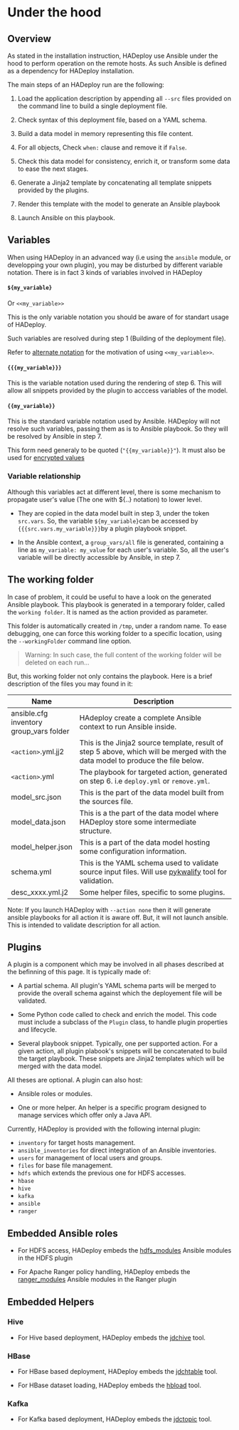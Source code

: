 # Under the hood

## Overview

As stated in the installation instruction, HADeploy use Ansible under the hood to perform operation on the remote hosts. As such Ansible is defined as a dependency for HADeploy installation.

The main steps of an HADeploy run are the following:

1. Load the application description by appending all `--src` files provided on the command line to build a single deployment file.

1. Check syntax of this deployment file, based on a YAML schema.

1. Build a data model in memory representing this file content.

1. For all objects, Check `when:` clause and remove it if `False`.

1. Check this data model for consistency, enrich it, or transform some data to ease the next stages.

1. Generate a Jinja2 template by concatenating all template snippets provided by the plugins.

1. Render this template with the model to generate an Ansible playbook

1. Launch Ansible on this playbook.

## Variables

When using HADeploy in an advanced way (i.e using the `ansible` module, or developping your own plugin), you may be disturbed by different variable notation. 
There is in fact 3 kinds of variables involved in HADeploy

#### `${my_variable}` 

Or `<<my_variable>>`

This is the only variable notation you should be aware of for standart usage of HADeploy.

Such variables are resolved during step 1 (Building of the deployment file).

Refer to [alternate notation](../plugins_reference/core/vars/#alternate-notation) for the motivation of using `<<my_variable>>`.

#### `{{{my_variable}}}`

This is the variable notation used during the rendering of step 6. This will allow all snippets provided by the plugin to acccess variables of the model.

#### `{{my_variable}}`

This is the standard variable notation used by Ansible. HADeploy will not resolve such variables, passing them as is to Ansible playbook. So they will be resolved by Ansible in step 7.

This form need generaly to be quoted (`"{{my_variable}}"`). It must also be used for [encrypted values](../plugins_reference/core/encrypted_vars)

### Variable relationship

Although this variables act at different level, there is some mechanism to propagate user's value (The one with ${..} notation) to lower level.

- They are copied in the data model built in step 3, under the token `src.vars`. So, the variable `${my_variable}`can be accessed by `{{{src.vars.my_variable}}}`by a plugin playbook snippet.

- In the Ansible context, a `group_vars/all` file is generated, containing a line as `my_variable: my_value` for each user's variable. So, all the user's variable will be directly accessible by Ansible, in step 7.

## The working folder

In case of problem, it could be useful to have a look on the generated Ansible playbook.
This playbook is generated in a temporary folder, called the `working folder`. It is named as the action provided as parameter.

This folder is automatically created in `/tmp`, under a random name. 
To ease debugging, one can force this working folder to a specific location, using the `--workingFolder` command line option.

> Warning: In such case, the full content of the working folder will be deleted on each run...

But, this working folder not only contains the playbook. Here is a brief description of the files you may found in it:

Name|Description
---|---
ansible.cfg<br>inventory<br>group_vars folder|HAdeploy create a complete Ansible context to run Ansible inside.
`<action>`.yml.jj2|This is the Jinja2 source template, result of step 5 above, which will be merged with the data model to produce the file below.
`<action>`.yml|The playbook for targeted action, generated on step 6. i.e `deploy.yml` or `remove.yml`.
model_src.json|This is the part of the data model built from the sources file.
model_data.json|This is a the part of the data model where HADeploy store some intermediate structure.
model_helper.json|This is a part of the data model hosting some configuration information.
schema.yml|This is the YAML schema used to validate source input files. Will use [pykwalify](https://github.com/Grokzen/pykwalify) tool for validation.
desc_xxxx.yml.j2|Some helper files, specific to some plugins.

Note: If you launch HADeploy with `--action none` then it will generate ansible playbooks for all action it is aware off. But, it will not launch ansible. 
This is intended to validate description for all action.

## Plugins

A plugin is a component which may be involved in all phases described at the befinning of this page. It is typically made of:

* A partial schema. All plugin's YAML schema parts will be merged to provide the overall schema against which the deployement file will be validated.

* Some Python code called to check and enrich the model. This code must include a subclass of the `Plugin` class, to handle plugin properties and lifecycle.

* Several playbook snippet. Typically, one per supported action. For a given action, all plugin plabook's snippets will be concatenated to build the target playbook. These snippets are Jinja2 templates which will be merged with the data model.

All theses are optional. A plugin can also host:

* Ansible roles or modules.

* One or more helper. An helper is a specific program designed to manage services which offer only a Java API.

Currently, HADeploy is provided with the following internal plugin:

* `inventory` for target hosts management.
* `ansible_inventories` for direct integration of an Ansible inventories.
* `users` for management of local users and groups. 
* `files` for base file management.
* `hdfs` which extends the previous one for HDFS accesses.
* `hbase`
* `hive`
* `kafka`
* `ansible`
* `ranger`



## Embedded Ansible roles

* For HDFS access, HADeploy embeds the [hdfs_modules](https://github.com/BROADSoftware/hdfs_modules) Ansible modules in the HDFS plugin

* For Apache Ranger policy handling, HADeploy embeds the [ranger_modules](https://github.com/BROADSoftware/ranger_modules) Ansible modules in the Ranger plugin

## Embedded Helpers

### Hive

* For Hive based deployment, HADeploy embeds the [jdchive](https://github.com/BROADSoftware/jdchive) tool.

### HBase

* For HBase based deployment, HADeploy embeds the [jdchtable](https://github.com/BROADSoftware/jdchtable) tool.

* For HBase dataset loading, HADeploy embeds the [hbload](https://github.com/BROADSoftware/hbtools) tool.

### Kafka

* For Kafka based deployment, HADeploy embeds the [jdctopic](https://github.com/Kappaware/jdctopic) tool.



